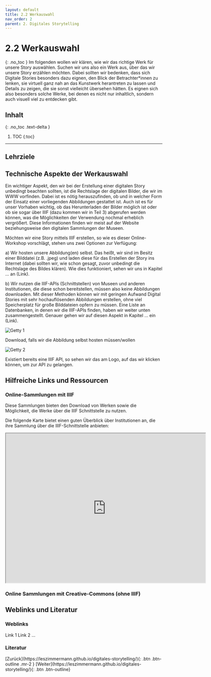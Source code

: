 ```yaml
---
layout: default
title: 2.2 Werkauswahl
nav_order: 2
parent: 2. Digitales Storytelling
---
```

# 2.2 Werkauswahl
{: .no_toc }
Im folgenden wollen wir klären, wie wir das richtige Werk für unsere Story auswählen. Suchen wir uns also ein Werk aus, über das wir unsere Story erzählen möchten. Dabei sollten wir bedenken, dass sich Digitale Stories besonders dazu eignen, den Blick der Betrachter*innen zu lenken, sie virtuell ganz nah an das Kunstwerk herantreten zu lassen und Details zu zeigen, die sie sonst vielleicht übersehen hätten. Es eignen sich also besonders solche Werke, bei denen es nicht nur inhaltlich, sondern auch visuell viel zu entdecken gibt. 

## Inhalt
{: .no_toc .text-delta }

1. TOC
{:toc}

---

## Lehrziele


## Technische Aspekte der Werkauswahl
Ein wichtiger Aspekt, den wir bei der Erstellung einer digitalen Story unbedingt beachten sollten, ist die Rechtslage der digitalen Bilder, die wir im WWW vorfinden. Dabei ist es nötig herauszufinden, ob und in welcher Form der Einsatz einer vorliegenden Abbildungen gestattet ist. Auch ist es für unser Vorhaben wichtig, ob das Herunterladen der Bilder möglich ist oder ob sie sogar über IIIF (dazu kommen wir in Teil 3) abgerufen werden können, was die Möglichkeiten der Verwendung nochmal erheblich vergrößert.  Diese Informationen finden wir meist auf der Website beziehungsweise den digitalen Sammlungen der Museen.

Möchten wir eine Story mittels IIIF erstellen, so wie es dieser Online-Workshop vorschlägt, stehen uns zwei Optionen zur Verfügung:

a) Wir hosten unsere Abbildung(en) selbst. Das heißt, wir sind im Besitz einer Bilddatei (z.B. .jpeg) und laden diese für das Erstellen der Story ins Internet (dabei sollten wir, wie schon gesagt, zuvor unbedingt die Rechtslage des Bildes klären). Wie dies funktioniert, sehen wir uns in Kapitel … an (Link).

b) Wir nutzen die IIIF-APIs (Schnittstellen) von Museen und anderen Institutionen, die diese schon bereitstellen, müssen also keine Abbildungen downloaden. Mit dieser Methoden können wir mit geringen Aufwand Digital Stories mit sehr hochauflösenden Abbildungen erstellen, ohne viel Speicherplatz für große Bilddateien opfern zu müssen. Eine Liste an Datenbanken, in denen wir die IIIF-APIs finden, haben wir weiter unten zusammengestellt. Genauer gehen wir auf diesen Aspekt in Kapitel … ein (Link).

![Getty 1](https://cdn.lesliepzimmermann.de/storytelling/2-2-1_Getty-1.jpg)

Download, falls wir die Abbildung selbst hosten müssen/wollen

![Getty 2](https://cdn.lesliepzimmermann.de/storytelling/2-2-1_Getty-2.jpg)

Existiert bereits eine IIIF API, so sehen wir das am Logo, auf das wir klicken können, um zur API zu gelangen.

## Hilfreiche Links und Ressourcen 
### Online-Sammlungen mit IIIF
Diese Sammlungen bieten den Download von Werken sowie die Möglichkeit, die Werke über die IIIF Schnittstelle zu nutzen.

Die folgende Karte bietet einen guten Überblick über Institutionen an, die ihre Sammlung über die IIIF-Schnittstelle anbieten:

<iframe src="https://www.google.com/maps/d/embed?mid=1faJRKJpj2Vau__RDwt8af040x0GTVozp" width="640" height="480"></iframe>

### Online Sammlungen mit Creative-Commons (ohne IIIF)

## Weblinks und Literatur
### Weblinks
Link 1
Link 2
...
### Literatur

<span class="fs-8">
[Zurück](https://leszimmermann.github.io/digitales-storytelling/){: .btn .btn-outline .mr-2 } 
</span>
<span class="fs-8">
[Weiter](https://leszimmermann.github.io/digitales-storytelling/){: .btn .btn-outline}
</span>